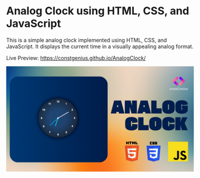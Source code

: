 # Analog Clock using HTML, CSS, and JavaScript
This is a simple analog clock implemented using HTML, CSS, and JavaScript. It displays the current time in a visually appealing analog format.

Live Preview: https://constgenius.github.io/AnalogClock/

![Analog Clock](AnalogClock.png)